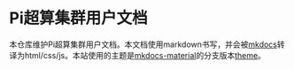 # Pi超算集群用户文档

本仓库维护Pi超算集群用户文档。本文档使用markdown书写，并会被[mkdocs](http://www.mkdocs.org)转译为html/css/js。本站使用的主题是[mkdocs-material](https://github.com/squidfunk/mkdocs-material)的分支版本[theme](https://gitlab.com/NERSC/mkdocs-material)。
